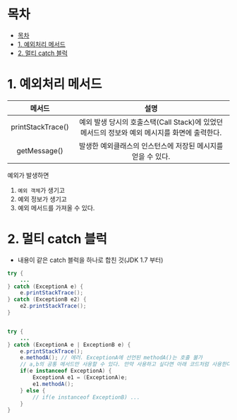 # 목차
- [목차](#목차)
- [1. 예외처리 메서드](#1-예외처리-메서드)
- [2. 멀티 catch 블럭](#2-멀티-catch-블럭)
  

# 1. 예외처리 메서드

|메서드|설명
|:-:|:-:|
 printStackTrace()| 예외 발생 당시의 호출스택(Call Stack)에 있었던 메서드의 정보와 예외 메시지를 화면에 출력한다.
 getMessage()|발생한 예외클래스의 인스턴스에 저장된 메시지를 얻을 수 있다.

예외가 발생하면 
1. `예외 객체`가 생기고 
2. 예외 정보가 생기고 
3. 예외 메서드를 가져올 수 있다.

# 2. 멀티 catch 블럭
- 내용이 같은 catch 블럭을 하나로 합친 것(JDK 1.7 부터)

```java
try {
    ...
} catch (ExceptionA e) {
    e.printStackTrace();
} catch (ExceptionB e2) {
    e2.printStackTrace();
}

```

```java

try {
    ...
} catch (ExceptionA e | ExceptionB e) {
    e.printStackTrace();
    e.methodA(); // 에러. ExceptionA에 선언된 methodA()는 호출 불가
    // a,b의 공통 메서드만 사용할 수 있다. 만약 사용하고 싶다면 아래 코드처럼 사용한다.
    if(e instanceof ExceptionA) {
        ExceptionA e1 = (ExceptionA)e;
        e1.methodA();
    } else {
        // if(e instanceof ExceptionB) ...
    }
}

```